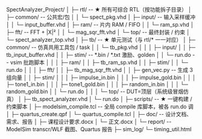 SpectAnalyzer_Project/
│
├─ rtl/                         -- ★ 所有可综合 RTL（按功能拆子目录）
│   ├─ common/                  -- 公共宏/包
│   │   └─ spect_pkg.vhd
│   ├─ input/                   -- 输入采样缓冲
│   │   └─ input_buffer.vhd
│   ├─ ram/                     -- 片内 RAM / FIFO
│   │   └─ ram_sp.vhd
│   ├─ fft/                     -- FFT + |X|²
│   │   └─ mag_sqr_fft.vhd
│   └─ top/                     -- 最终封装 / 约束
│       └─ spect_analyzer_top.vhd
│
├─ tb/                          -- ★ 单元测试（与 rtl/* 一一对应）
│   ├─ common/                  -- 仿真共用工具包 / task
│   │   └─ tb_pkg.vhd
│   │
│   ├─ input/
│   │   ├─ tb_input_buffer.vhd
│   │   ├─ stim/                -- *.bin / *.txt 激励、golden
│   │   └─ run.do               -- vsim 批跑脚本
│   │
│   ├─ ram/
│   │   ├─ tb_ram_sp.vhd
│   │   ├─ stim/
│   │   └─ run.do
│   │
│   ├─ fft/
│   │   ├─ tb_mag_sqr_fft.vhd
│   │   ├─ gen_vec.py           -- 生成 3 组向量
│   │   ├─ stim/
│   │   │   ├─ impulse_in.bin
│   │   │   ├─ impulse_gold.bin
│   │   │   ├─ tone1_in.bin
│   │   │   ├─ tone1_gold.bin
│   │   │   ├─ random_in.bin
│   │   │   └─ random_gold.bin
│   │   └─ run.do
│   │
│   └─ top/                     -- DUT=顶层（系统级冒烟仿真）
│       ├─ tb_spect_analyzer.vhd
│       └─ run.do
│
├─ scripts/                     -- ★ 一键构建 / 约束脚本
│   ├─ modelsim_compile.tcl     -- 全局 compile 库脚本，被各 run.do 调
│   ├─ quartus_create.qpf
│   └─ quartus_compile.tcl
│
├─ doc/                         -- 设计文档、需求、报告
│   ├─ 课程设计要求.docx
│   └─ 正文.docx
│
└─ report/                      -- ModelSim transcr/WLF 截图、Quartus 报告
    ├─ sim_log/
    └─ timing_util.html
